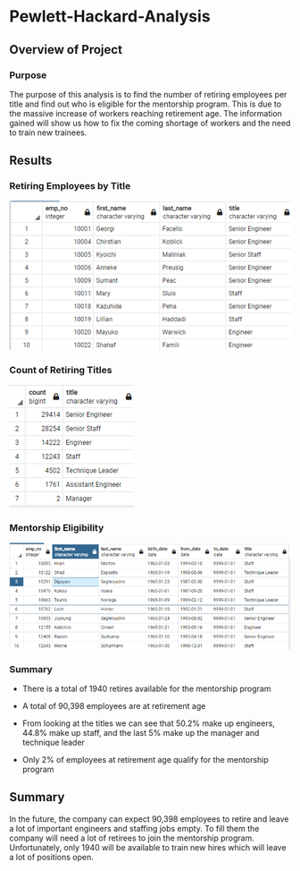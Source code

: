 # Pewlett-Hackard-Analysis

## Overview of Project

### Purpose

The purpose of this analysis is to find the number of retiring employees per title and find out who is eligible for the mentorship program. This is due to the massive increase of workers reaching retirement age. The information gained will show us how to fix the coming shortage of workers and the need to train new trainees. 

## Results
### Retiring Employees by Title 
![unique_titles](https://github.com/Robeliom15/Pewlett-Hackard-Analysis/blob/main/Resources/unique_titles.png?raw=true)

### Count of Retiring Titles
![retiring_titles](https://github.com/Robeliom15/Pewlett-Hackard-Analysis/blob/main/Resources/retiring_titles.png?raw=true)

### Mentorship Eligibility
![mentorship_eligibilty](https://github.com/Robeliom15/Pewlett-Hackard-Analysis/blob/main/Resources/mentorship_eligibilty.png?raw=true)

### Summary

-	There is a total of 1940 retires available for the mentorship program

-	A total of 90,398 employees are at retirement age

-	From looking at the titles we can see that 50.2% make up engineers, 44.8% make up staff, and the last 5% make up the manager and technique leader

-	Only 2% of employees at retirement age qualify for the mentorship program

## Summary

In the future, the company can expect 90,398 employees to retire and leave a lot of important engineers and staffing jobs empty. To fill them the company will need a lot of retirees to join the mentorship program. Unfortunately, only 1940 will be available to train new hires which will leave a lot of positions open. 



